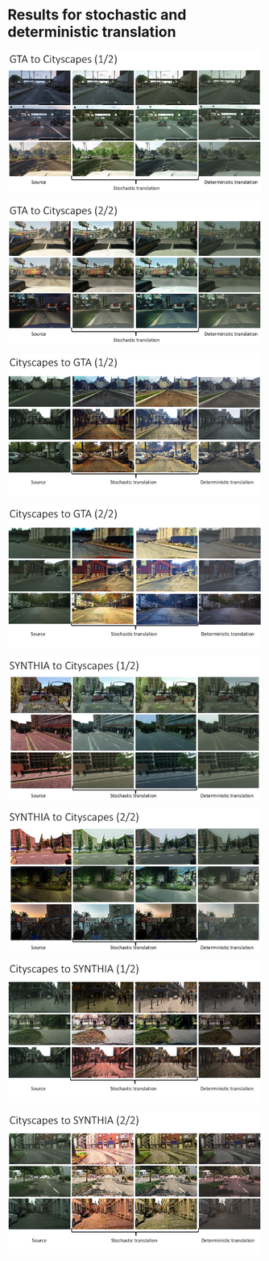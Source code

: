 # Results for stochastic and deterministic translation

![](./figs/gta_to_cityscapes_1.png)

![](./figs/gta_to_cityscapes_2.png)

![](./figs/cityscapes_to_GTA_1.png)

![](./figs/cityscapes_to_GTA_2.png)

![](./figs/synthia_to_cityscapes_1.png)

![](./figs/synthia_to_cityscapes_2.png)

![](./figs/cityscapes_to_synthia_1.png)

![](./figs/cityscapes_to_synthia_2.png)



